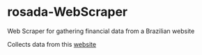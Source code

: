 # rosada-WebScraper
Web Scraper for gathering financial data from a Brazilian website

Collects data from this [website](http://siops.datasus.gov.br/filtro_rel_ges_covid_municipal.php?S=1&UF=23;&Municipio=230170;&Ano=2021&Periodo=20)
